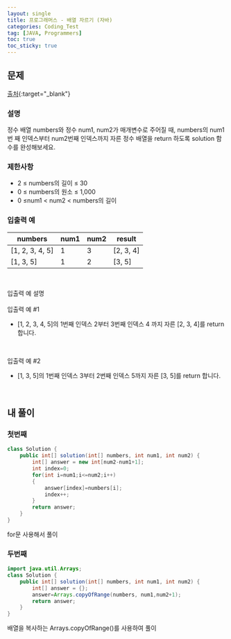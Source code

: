 ```yaml
---
layout: single
title: 프로그래머스 - 배열 자르기 (자바)
categories: Coding_Test
tag: [JAVA, Programmers]
toc: true
toc_sticky: true
---
```


## 문제
[출처](https://school.programmers.co.kr/learn/courses/30/lessons/120833?language=java){:target="_blank"}
### 설명
정수 배열 numbers와 정수 num1, num2가 매개변수로 주어질 때, numbers의 num1번 째 인덱스부터 num2번째 인덱스까지 자른 정수 배열을 return 하도록 solution 함수를 완성해보세요.

### 제한사항

 * 2 ≤ numbers의 길이 ≤ 30
 * 0 ≤ numbers의 원소 ≤ 1,000
 * 0 ≤num1 < num2 < numbers의 길이

### 입출력 예

numbers|num1|num2|result
---|---|---|---
[1, 2, 3, 4, 5]|1|3|[2, 3, 4]
[1, 3, 5]|1|2|[3, 5]

<br/>

입출력 예 설명 <br/>
<br/>
입출력 예 #1

 * [1, 2, 3, 4, 5]의 1번째 인덱스 2부터 3번째 인덱스 4 까지 자른 [2, 3, 4]를 return 합니다.
<br/>

입출력 예 #2

 * [1, 3, 5]의 1번째 인덱스 3부터 2번째 인덱스 5까지 자른 [3, 5]를 return 합니다.
<br/>

## 내 풀이
### 첫번째
```java
class Solution {
    public int[] solution(int[] numbers, int num1, int num2) {
        int[] answer = new int[num2-num1+1];
        int index=0;
        for(int i=num1;i<=num2;i++)
        {
            answer[index]=numbers[i];
            index++;
        }
        return answer;
    }
}
```
for문 사용해서 풀이

### 두번째
```java
import java.util.Arrays;
class Solution {
    public int[] solution(int[] numbers, int num1, int num2) {
        int[] answer = {};
        answer=Arrays.copyOfRange(numbers, num1,num2+1);
        return answer;
    }
}
```
배열을 복사하는 Arrays.copyOfRange()를 사용하여 풀이